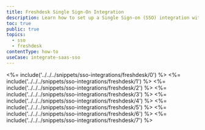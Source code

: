 ```yaml
---
title: Freshdesk Single Sign-On Integration
description: Learn how to set up a Single Sign-on (SSO) integration with Freshdesk and Auth0.
toc: true
public: true
topics:
  - sso
  - freshdesk
contentType: how-to
useCase: integrate-saas-sso
---
```

<%= include('../../../snippets/sso-integrations/freshdesk/0') %> 
<%= include('../../../snippets/sso-integrations/freshdesk/1') %> 
<%= include('../../../snippets/sso-integrations/freshdesk/2') %> 
<%= include('../../../snippets/sso-integrations/freshdesk/3') %> 
<%= include('../../../snippets/sso-integrations/freshdesk/4') %> 
<%= include('../../../snippets/sso-integrations/freshdesk/5') %> 
<%= include('../../../snippets/sso-integrations/freshdesk/6') %>
<%= include('../../../snippets/sso-integrations/freshdesk/7') %>
